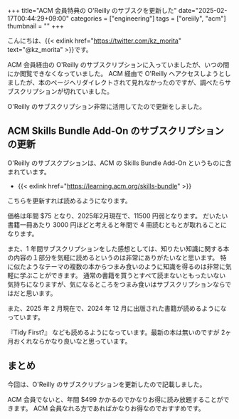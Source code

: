 +++
title="ACM 会員特典の O'Reilly のサブスクを更新した"
date="2025-02-17T00:44:29+09:00"
categories = ["engineering"]
tags = ["oreiily", "acm"]
thumbnail = ""
+++

こんにちは、{{< exlink href="https://twitter.com/kz_morita" text="@kz_morita" >}}です。

ACM 会員経由の O'Reilly のサブスクリプションに入っていましたが、いつの間にか閲覧できなくなっていました。
ACM 経由で O'Reilly へアクセスしようとしましたが、本のページへリダイレクトされて見れなかったのですが、調べたらサブスクリプションが切れていました。

O'Reilly のサブスクリプション非常に活用してたので更新をしました。

## ACM Skills Bundle Add-On のサブスクリプションの更新

O'Reilly のサブスクプションは、ACM の Skills Bundle Add-On というものに含まれています。

- {{< exlink href="https://learning.acm.org/skills-bundle" >}}

こちらを更新すれば読めるようになります。

価格は年間 $75 となり、2025年2月現在で、11500 円弱となります。
だいたい書籍一冊あたり 3000 円ほどと考えると年間で 4 冊読むともとが取れることになります。


また、1 年間サブスクリプションをした感想としては、知りたい知識に関する本の内容の１部分を気軽に読めるというのは非常にありがたいなと思います。
特に似たようなテーマの複数の本からつまみ食いのように知識を得るのは非常に気軽に学ぶことができます。
通常の書籍を買うとすべて読まないともったいない気持ちになりますが、気になるところをつまみ食いはサブスクリプションならではだと思います。


また、2025 年 2 月現在で、2024 年 12 月に出版された書籍が読めるようになっています。

『Tidy First?』 なども読めるようになっています。最新の本は無いのですが 2ヶ月おくれならかなり良いなと思っています。

## まとめ

今回は、O'Reilly のサブスクリプションを更新したので記載しました。

ACM 会員でないと、年間 $499 かかるのでかなりお得に読み放題することができます。
ACM 会員なれる方であればかなりお得なのでおすすめです。
